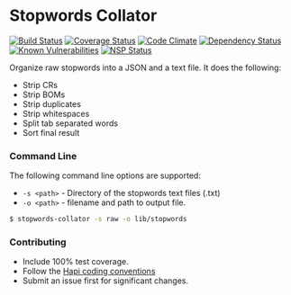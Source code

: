 Stopwords Collator
=======

[![Build Status](https://travis-ci.org/stopwords-iso/stopwords-collator.svg?branch=master)](https://travis-ci.org/stopwords-iso/stopwords-collator)
[![Coverage Status](https://coveralls.io/repos/github/stopwords-iso/stopwords-collator/badge.svg?branch=master)](https://coveralls.io/github/stopwords-iso/stopwords-collator?branch=master)
[![Code Climate](https://codeclimate.com/github/stopwords-iso/stopwords-collator/badges/gpa.svg)](https://codeclimate.com/github/stopwords-iso/stopwords-collator)
[![Dependency Status](https://david-dm.org/stopwords-iso/stopwords-collator.svg)](https://david-dm.org/stopwords-iso/stopwords-collator)
[![Known Vulnerabilities](https://snyk.io/test/github/stopwords-iso/stopwords-collator/badge.svg)](https://snyk.io/test/github/stopwords-iso/stopwords-collator)
[![NSP Status](https://nodesecurity.io/orgs/stopwords-iso/projects/c0cdd92e-ce98-4701-af7b-1ad41a1ebd14/badge)](https://nodesecurity.io/orgs/stopwords-iso/projects/c0cdd92e-ce98-4701-af7b-1ad41a1ebd14)

Organize raw stopwords into a JSON and a text file.
It does the following:
- Strip CRs
- Strip BOMs
- Strip duplicates
- Strip whitespaces
- Split tab separated words
- Sort final result

### Command Line
The following command line options are supported:
- `-s <path>` - Directory of the stopwords text files (.txt)
- `-o <path>` - filename and path to output file.

```sh
$ stopwords-collator -s raw -o lib/stopwords
```

### Contributing
* Include 100% test coverage.
* Follow the [Hapi coding conventions](http://hapijs.com/styleguide)
* Submit an issue first for significant changes.
